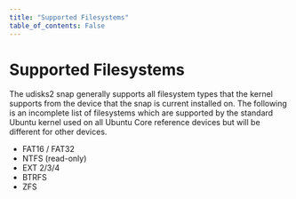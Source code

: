 ```yaml
---
title: "Supported Filesystems"
table_of_contents: False
---
```


# Supported Filesystems

The udisks2 snap generally supports all filesystem types that the kernel supports
from the device that the snap is current installed on. The following is an
incomplete list of filesystems which are supported by the standard Ubuntu kernel
used on all Ubuntu Core reference devices but will be different for other devices.

 * FAT16 / FAT32
 * NTFS (read-only)
 * EXT 2/3/4
 * BTRFS
 * ZFS
